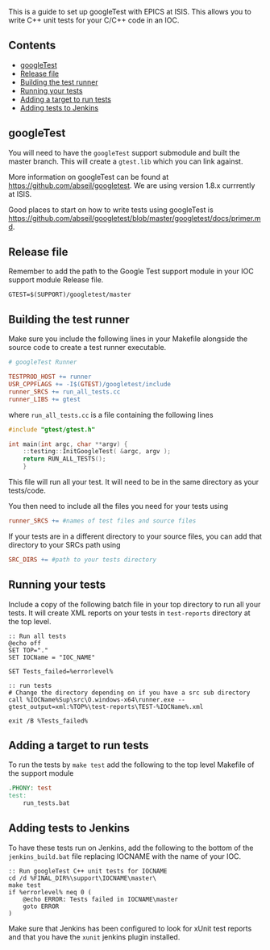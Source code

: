 This is a guide to set up googleTest with EPICS at ISIS. This allows you to write C++ unit tests for your C/C++ code in an IOC.

## Contents
* [googleTest](#googletest)
* [Release file](#Release-file)
* [Building the test runner](#building-the-test-runner)
* [Running your tests](#running-your-tests)
* [Adding a target to run tests](#Adding-a-target-to-run-tests)
* [Adding tests to Jenkins](#adding-tests-to-Jenkins)


## googleTest

You will need to have the `googleTest` support submodule and built the master branch. This will create a `gtest.lib` which you can link against.

More information on googleTest can be found at https://github.com/abseil/googletest. We are using version 1.8.x currrently at ISIS.

Good places to start on how to write tests using googleTest is https://github.com/abseil/googletest/blob/master/googletest/docs/primer.md.

## Release file

Remember to add the path to the Google Test support module in your IOC support module Release file.

```
GTEST=$(SUPPORT)/googletest/master
```

## Building the test runner

Make sure you include the following lines in your Makefile alongside the source code to create a test runner executable.

```Makefile
# googleTest Runner

TESTPROD_HOST += runner
USR_CPPFLAGS += -I$(GTEST)/googletest/include 
runner_SRCS += run_all_tests.cc
runner_LIBS += gtest
```

where `run_all_tests.cc` is a file containing the following lines

```C++
#include "gtest/gtest.h"

int main(int argc, char **argv) {
    ::testing::InitGoogleTest( &argc, argv );
    return RUN_ALL_TESTS();
    }

```

This file will run all your test. It will need to be in the same directory as your tests/code.

You then need to include all the files you need for your tests using 
```Makefile
runner_SRCS += #names of test files and source files
```

If your tests are in a different directory to your source files, you can add that directory to your SRCs path using 

```Makefile
SRC_DIRS += #path to your tests directory
```

## Running your tests

Include a copy of the following batch file in your top directory to run all your tests. It will create XML reports on your tests in `test-reports` directory at the top level.

```batch
:: Run all tests
@echo off
SET TOP="."
SET IOCName = "IOC_NAME"

SET Tests_failed=%errorlevel%

:: run tests
# Change the directory depending on if you have a src sub directory
call %IOCName%Sup\src\O.windows-x64\runner.exe --gtest_output=xml:%TOP%\test-reports\TEST-%IOCName%.xml

exit /B %Tests_failed%
```

## Adding a target to run tests

To run the tests by `make test` add the following to the top level Makefile of the support module

```Makefile
.PHONY: test
test:
	run_tests.bat
```

## Adding tests to Jenkins

To have these tests run on Jenkins, add the following to the bottom of the `jenkins_build.bat` file replacing IOCNAME with the name of your IOC.

```batch
:: Run googleTest C++ unit tests for IOCNAME
cd /d %FINAL_DIR%\support\IOCNAME\master\
make test
if %errorlevel% neq 0 (
    @echo ERROR: Tests failed in IOCNAME\master
    goto ERROR
)
```

Make sure that Jenkins has been configured to look for xUnit test reports and that you have the `xunit` jenkins plugin installed.